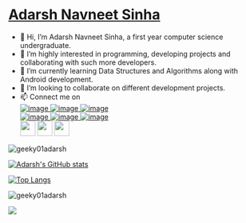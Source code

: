 # [Adarsh Navneet Sinha](https://sites.google.com/view/adarsh-navneet-sinha/about)

- 👋 Hi, I’m Adarsh Navneet Sinha, a first year computer science undergraduate.
- 👀 I’m highly interested in programming, developing projects and collaborating with such more developers.
- 🌱 I’m currently learning Data Structures and Algorithms along with Android development.
- 💞️ I’m looking to collaborate on different development projects.
- 📫 Connect me on<br>
 [![image](https://user-images.githubusercontent.com/74068552/128004471-32cc18b7-4ce6-4faa-9536-410607433b08.png)
](adarsh91094@gmail.com)   [![image](https://user-images.githubusercontent.com/74068552/128004564-e85e171a-0869-4c1f-9451-eb49254e8ea9.png)
](https://www.linkedin.com/in/adarsh-navneet-sinha-34a36419a/)     [![image](https://user-images.githubusercontent.com/74068552/128004703-5babc26d-679a-43a0-8d6b-9e4146d8f65a.png)
](https://twitter.com/geeky01adarsh) <br> [![image](https://user-images.githubusercontent.com/74068552/128004824-2a38d077-d2eb-453a-9ca4-b5b6b8a204d9.png)
](https://www.instagram.com/geeky01adarsh/)    [![image](https://user-images.githubusercontent.com/74068552/128004935-a833194e-3b14-4354-8ca7-4a1ef286bf8f.png)
](https://github.com/geeky01adarsh)    [![image](https://user-images.githubusercontent.com/74068552/128005090-21264f21-c9bf-4694-9ef1-60fbec6b6e48.png)
](https://www.hackerrank.com/geeky01adarsh?hr_r=1) <br>
[<img height="30" src= "https://img.shields.io/badge/Codechef-5B4638?&style=for-the-badge&logo=codechef&logoColor=white">](https://www.codechef.com/users/geeky01adarsh)
[<img height="30" src= "https://img.shields.io/badge/GeeksforGeeks-00EA64?&style=for-the-badge&logo=GeeksforGeeks&logoColor=White">](https://auth.geeksforgeeks.org/user/geeky01adarsh/practice/)
[<img height="30" src= "https://img.shields.io/badge/HackerRank-000000?&style=for-the-badge&logo=HackerRank&logoColor=white">](https://www.hackerrank.com/geeky01adarsh)



 
 <p align="left"> <img src="https://komarev.com/ghpvc/?username=geeky01adarsh&label=Profile%20views&color=0e75b6&style=flat" alt="geeky01adarsh" /> </p>

[![Adarsh's GitHub stats](https://github-readme-stats.vercel.app/api?username=geeky01adarsh)](https://github.com/geeky01adarsh/github-readme-stats)

<!-- [![trophy](https://github-profile-trophy.vercel.app/?username=geeky01adarsh)](https://github.com/geeky01adarsh/github-profile-trophy) -->
<!-- [![trophy](https://github-profile-trophy.vercel.app/?username=geeky01adarsh)](https://github.com/geeky01adarsh/github-profile-trophy) -->


[![Top Langs](https://github-readme-stats.vercel.app/api/top-langs/?username=geeky01adarsh&langs_count=8)](https://github.com/geeky01adarsh/github-readme-stats)

<p><img align="center" src="https://github-readme-streak-stats.herokuapp.com/?user=geeky01adarsh&" alt="geeky01adarsh" /></p>


![](https://activity-graph.herokuapp.com/graph?username=geeky01adarsh&theme=github)
<!---
geeky01adarsh/geeky01adarsh is a ✨ special ✨ repository because its `README.md` (this file) appears on your GitHub profile.
You can click the Preview link to take a look at your changes.
--->

